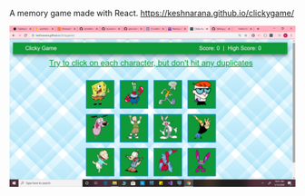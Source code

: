 A memory game made with React.
https://keshnarana.github.io/clickygame/

![](Screenshot%20(69).png)
